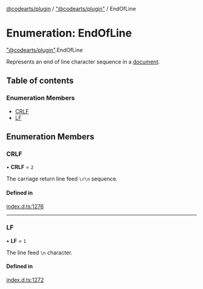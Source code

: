 [@codearts/plugin](../README.md) / ["@codearts/plugin"](../modules/_codearts_plugin_.md) / EndOfLine

# Enumeration: EndOfLine

["@codearts/plugin"](../modules/_codearts_plugin_.md).EndOfLine

Represents an end of line character sequence in a [document](../interfaces/codearts_plugin_.TextDocument.md).

## Table of contents

### Enumeration Members

- [CRLF](codearts_plugin_.EndOfLine.md#crlf)
- [LF](codearts_plugin_.EndOfLine.md#lf)

## Enumeration Members

### CRLF

• **CRLF** = ``2``

The carriage return line feed `\r\n` sequence.

#### Defined in

[index.d.ts:1276](https://github.com/huaweicloud/cloudide-plugin-api/blob/03b481c/index.d.ts#L1276)

___

### LF

• **LF** = ``1``

The line feed `\n` character.

#### Defined in

[index.d.ts:1272](https://github.com/huaweicloud/cloudide-plugin-api/blob/03b481c/index.d.ts#L1272)
